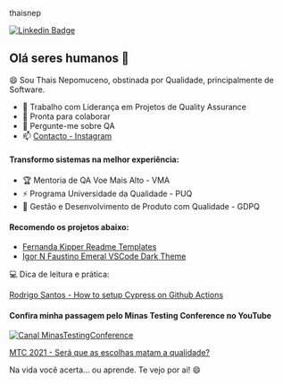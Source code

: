 thaisnep

[![Linkedin Badge](https://img.shields.io/badge/-thaisnepomucenosilva-fbca16?style=flat-square&logo=Linkedin&logoColor=white&link=https://www.linkedin.com/in/thaisnepomucenosilva/)](https://www.linkedin.com/in/thaisnepomucenosilva/) 

## Olá seres humanos 👋

😄 Sou Thais Nepomuceno, obstinada por Qualidade, principalmente de Software.


- 🚀 Trabalho com Liderança em Projetos de Quality Assurance
- 👯 Pronta para colaborar
- 💬 Pergunte-me sobre QA
- 📫 [Contacto - Instagram](https://www.instagram.com/aqathaisnepomuceno/)



#### Transformo sistemas na melhor experiência:

- 🏆 Mentoria de QA Voe Mais Alto - VMA
- ⚡️ Programa Universidade da Qualidade - PUQ 
- 🔭 Gestão e Desenvolvimento de Produto com Qualidade - GDPQ


#### Recomendo os projetos abaixo:

- [Fernanda Kipper Readme Templates](https://github.com/Fernanda-Kipper/Readme-Templates/commits?author=Fernanda-Kipper)
- [Igor N Faustino Emeral VSCode Dark Theme](https://github.com/igornfaustino/emerald-vscode-theme)


💻 Dica de leitura e prática:

 [Rodrigo Santos - How to setup Cypress on Github Actions](https://dev.to/rodrigosta/how-to-setup-cypress-on-github-actions-45b6)



#### Confira minha passagem pelo Minas Testing Conference no YouTube

[![Canal MinasTestingConference](https://badgen.net/badge/Youtube/MTC?icon=youtube)](https://www.youtube.com/c/MinasTestingConference)


 [MTC 2021 - Será que as escolhas matam a qualidade?](https://youtu.be/U8LLTuk4llU)
 
 
Na vida você acerta... ou aprende. Te vejo por aí! 😄

